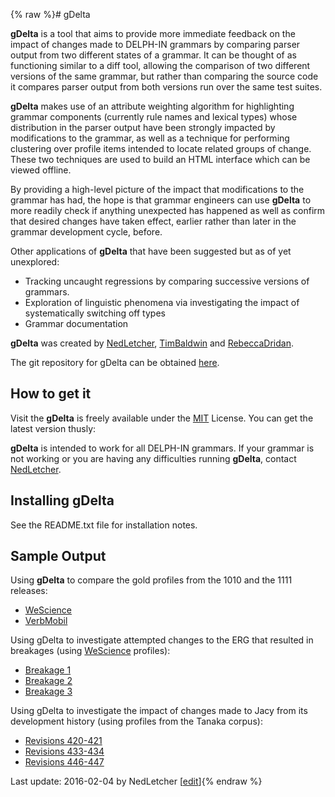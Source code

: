 {% raw %}# gDelta

**gDelta** is a tool that aims to provide more immediate feedback on the
impact of changes made to DELPH-IN grammars by comparing parser output
from two different states of a grammar. It can be thought of as
functioning similar to a diff tool, allowing the comparison of two
different versions of the same grammar, but rather than comparing the
source code it compares parser output from both versions run over the
same test suites.

**gDelta** makes use of an attribute weighting algorithm for
highlighting grammar components (currently rule names and lexical types)
whose distribution in the parser output have been strongly impacted by
modifications to the grammar, as well as a technique for performing
clustering over profile items intended to locate related groups of
change. These two techniques are used to build an HTML interface which
can be viewed offline.

By providing a high-level picture of the impact that modifications to
the grammar has had, the hope is that grammar engineers can use
**gDelta** to more readily check if anything unexpected has happened as
well as confirm that desired changes have taken effect, earlier rather
than later in the grammar development cycle, before.

Other applications of **gDelta** that have been suggested but as of yet
unexplored:

- Tracking uncaught regressions by comparing successive versions of
grammars.
- Exploration of linguistic phenomena via investigating the impact of
systematically switching off types
- Grammar documentation

**gDelta** was created by [NedLetcher](../NedLetcher),
[TimBaldwin](../TimBaldwin) and [RebeccaDridan](../RebeccaDridan).

The git repository for gDelta can be obtained
[here](https://github.com/ned2/gdelta).

## How to get it

Visit the **gDelta** is freely available under the
[MIT](http://mit-license.org/) License. You can get the latest version
thusly:

**gDelta** is intended to work for all DELPH-IN grammars. If your
grammar is not working or you are having any difficulties running
**gDelta**, contact [NedLetcher](../NedLetcher).

## Installing gDelta

See the README.txt file for installation notes.

## Sample Output

Using **gDelta** to compare the gold profiles from the 1010 and the 1111
releases:

- [WeScience](http://nedned.net/gdelta_out/erg_1010-1111_ws_summary.html)
- [VerbMobil](http://nedned.net/gdelta_out/erg_1010-1111_vm_summary.html)

Using gDelta to investigate attempted changes to the ERG that resulted
in breakages (using [WeScience](https://blog.inductorsoftware.com/docsproto/garage/WeScience) profiles):

- [Breakage 1](http://nedned.net/gdelta_out/erg_b-b1_ws_summary.html)
- [Breakage 2](http://nedned.net/gdelta_out/erg_b-b2_ws_summary.html)
- [Breakage 3](http://nedned.net/gdelta_out/erg_b-b3_ws_summary.html)

Using gDelta to investigate the impact of changes made to Jacy from its
development history (using profiles from the Tanaka corpus):

- [Revisions
420-421](http://nedned.net/gdelta_out/jacy_420-421_tc_summary.html)
- [Revisions
433-434](http://nedned.net/gdelta_out/jacy_433-434_tc_summary.html)
- [Revisions
446-447](http://nedned.net/gdelta_out/jacy_446-447_tc_summary.html)

Last update: 2016-02-04 by NedLetcher [[edit](https://github.com/delph-in/docs/wiki/GDeltaTop/_edit)]{% endraw %}